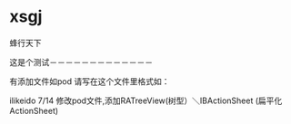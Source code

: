 xsgj
====

蜂行天下

这是个测试－－－－－－－－－－－－－

有添加文件如pod 请写在这个文件里格式如：

ilikeido     7/14  修改pod文件,添加RATreeView(树型）＼IBActionSheet (扁平化ActionSheet)
